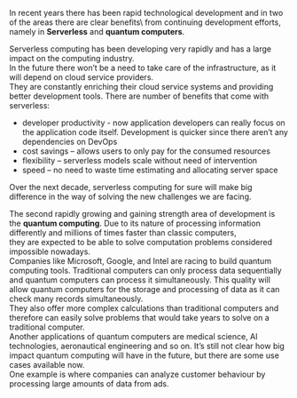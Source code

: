 In recent years there has been rapid technological development and in two of the areas there are clear benefits\ 
from continuing development efforts, namely in **Serverless** and **quantum computers**.

Serverless computing has been developing very rapidly and has a large impact on the computing industry.\
In the future there won’t be a need to take care of the infrastructure, as it will depend on cloud service providers.\
They are constantly enriching their cloud service systems and providing better development tools.
There are number of benefits that come with serverless:
- developer productivity - now application developers can really focus on the application code itself. Development is quicker since there aren’t any dependencies on DevOps
- cost savings – allows users to only pay for the consumed resources
- flexibility – serverless models scale without need of intervention
- speed – no need to waste time estimating and allocating server space

Over the next decade, serverless computing for sure will make big difference in the way of solving the new challenges we are facing.

The second rapidly growing and gaining strength area of development is the **quantum computing**.
Due to its nature of processing information differently and millions of times faster than classic computers,\
they are expected to be able to solve computation problems considered impossible nowadays.\
Companies like Microsoft, Google, and Intel are racing to build quantum computing tools.
Traditional computers can only process data sequentially and quantum computers can process it simultaneously.
This quality will allow quantum computers for the storage and processing of data as it can check many records simultaneously.\
They also offer more complex calculations than traditional computers and therefore can easily solve problems that would take years to solve on a traditional computer.\
Another applications of quantum computers are medical science, AI technologies, aeronautical engineering and so on.
It’s still not clear how big impact quantum computing will have in the future, but there are some use cases available now.\
One example is where companies can analyze customer behaviour by processing large amounts of data from ads.
